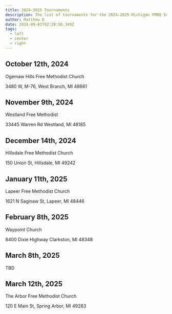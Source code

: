 ```yaml
---
title: 2024-2025 Tournaments
description: The list of tournaments for the 2024-2025 Michigan FMBQ Season
author: Matthew D
date: 2024-09-01T02:28:58.349Z
tags:
  - left
  - center
  - right
---
```

## October 12th, 2024

Ogemaw Hills Free Methodist Church

3480 W, M-76, West Branch, MI 48661


## November 9th, 2024

Westland Free Methodist

33445 Warren Rd Westland, MI 48185



## December 14th, 2024

Hillsdale Free Methodist Church

150 Union St, Hillsdale, MI 49242



## January 11th, 2025

Lapeer Free Methodist Church

1621 N Saginaw St, Lapeer, MI 48446



## February 8th, 2025

Waypoint Church

8400 Dixie Highway Clarkston, MI 48348



## March 8th, 2025

TBD	



## March 12th, 2025

The Arbor Free Methodist Church

120 E Main St, Spring Arbor, MI 49283